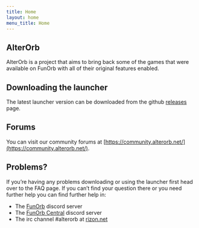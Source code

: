 ```yaml
---
title: Home
layout: home
menu_title: Home
---
```

## AlterOrb

AlterOrb is a project that aims to bring back some of the games that were available on FunOrb with all of their original features enabled.

## Downloading the launcher

The latest launcher version can be downloaded from the github [releases](https://github.com/alterorb/alterorb-launcher/releases) page.

## Forums

You can visit our community forums at [https://community.alterorb.net/](https://community.alterorb.net/).

## Problems?
If you’re having any problems downloading or using the launcher first head over to the FAQ page. If you can’t find your question there or you need further help you can find further help in:

* The [FunOrb](https://discordapp.com/invite/MGfDrDf) discord server 
* The [FunOrb Central](https://discordapp.com/invite/a4qUynM) discord server
* The irc channel #alterorb at [rizon.net](rizon.net)
